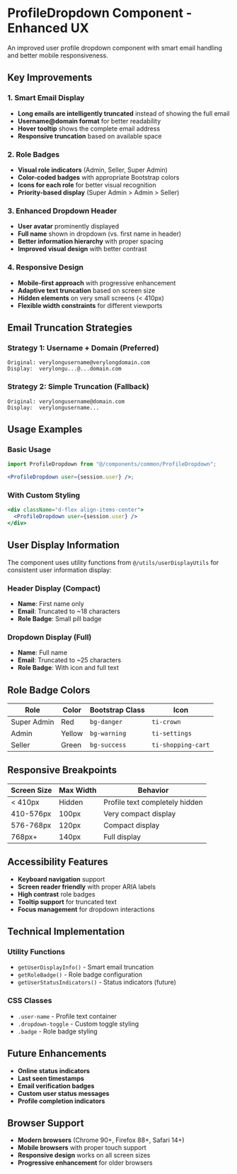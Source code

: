 # ProfileDropdown Component - Enhanced UX

An improved user profile dropdown component with smart email handling and better mobile responsiveness.

## Key Improvements

### 1. **Smart Email Display**

- **Long emails are intelligently truncated** instead of showing the full email
- **Username@domain format** for better readability
- **Hover tooltip** shows the complete email address
- **Responsive truncation** based on available space

### 2. **Role Badges**

- **Visual role indicators** (Admin, Seller, Super Admin)
- **Color-coded badges** with appropriate Bootstrap colors
- **Icons for each role** for better visual recognition
- **Priority-based display** (Super Admin > Admin > Seller)

### 3. **Enhanced Dropdown Header**

- **User avatar** prominently displayed
- **Full name** shown in dropdown (vs. first name in header)
- **Better information hierarchy** with proper spacing
- **Improved visual design** with better contrast

### 4. **Responsive Design**

- **Mobile-first approach** with progressive enhancement
- **Adaptive text truncation** based on screen size
- **Hidden elements** on very small screens (< 410px)
- **Flexible width constraints** for different viewports

## Email Truncation Strategies

### Strategy 1: Username + Domain (Preferred)

```
Original: verylongusername@verylongdomain.com
Display:  verylongu...@...domain.com
```

### Strategy 2: Simple Truncation (Fallback)

```
Original: verylongusername@domain.com
Display:  verylongusername...
```

## Usage Examples

### Basic Usage

```jsx
import ProfileDropdown from "@/components/common/ProfileDropdown";

<ProfileDropdown user={session.user} />;
```

### With Custom Styling

```jsx
<div className="d-flex align-items-center">
  <ProfileDropdown user={session.user} />
</div>
```

## User Display Information

The component uses utility functions from `@/utils/userDisplayUtils` for consistent user information display:

### Header Display (Compact)

- **Name**: First name only
- **Email**: Truncated to ~18 characters
- **Role Badge**: Small pill badge

### Dropdown Display (Full)

- **Name**: Full name
- **Email**: Truncated to ~25 characters
- **Role Badge**: With icon and full text

## Role Badge Colors

| Role        | Color  | Bootstrap Class | Icon               |
| ----------- | ------ | --------------- | ------------------ |
| Super Admin | Red    | `bg-danger`     | `ti-crown`         |
| Admin       | Yellow | `bg-warning`    | `ti-settings`      |
| Seller      | Green  | `bg-success`    | `ti-shopping-cart` |

## Responsive Breakpoints

| Screen Size | Max Width | Behavior                       |
| ----------- | --------- | ------------------------------ |
| < 410px     | Hidden    | Profile text completely hidden |
| 410-576px   | 100px     | Very compact display           |
| 576-768px   | 120px     | Compact display                |
| 768px+      | 140px     | Full display                   |

## Accessibility Features

- **Keyboard navigation** support
- **Screen reader friendly** with proper ARIA labels
- **High contrast** role badges
- **Tooltip support** for truncated text
- **Focus management** for dropdown interactions

## Technical Implementation

### Utility Functions

- `getUserDisplayInfo()` - Smart email truncation
- `getRoleBadge()` - Role badge configuration
- `getUserStatusIndicators()` - Status indicators (future)

### CSS Classes

- `.user-name` - Profile text container
- `.dropdown-toggle` - Custom toggle styling
- `.badge` - Role badge styling

## Future Enhancements

- **Online status indicators**
- **Last seen timestamps**
- **Email verification badges**
- **Custom user status messages**
- **Profile completion indicators**

## Browser Support

- **Modern browsers** (Chrome 90+, Firefox 88+, Safari 14+)
- **Mobile browsers** with proper touch support
- **Responsive design** works on all screen sizes
- **Progressive enhancement** for older browsers
